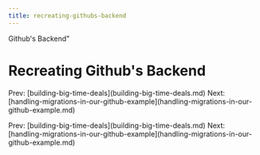 ```yaml
---
title: recreating-githubs-backend
---
```


Github\'s Backend\"

# Recreating Github\'s Backend

Prev:
\[building-big-time-deals](building-big-time-deals.md)
Next:
\[handling-migrations-in-our-github-example](handling-migrations-in-our-github-example.md)

Prev:
\[building-big-time-deals](building-big-time-deals.md)
Next:
\[handling-migrations-in-our-github-example](handling-migrations-in-our-github-example.md)
